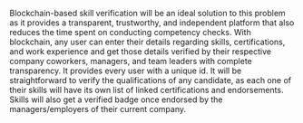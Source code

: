 Blockchain-based skill verification will be an ideal solution to this problem as it provides a transparent, trustworthy, and independent platform that also reduces the time spent on conducting competency checks. With blockchain, any user can enter their details regarding skills, certifications, and work experience and get those details verified by their respective company coworkers, managers, and team leaders with complete transparency.
It  provides every user with a unique id. It will be straightforward to verify the qualifications of any candidate, as each one of their skills will have its own list of linked certifications and endorsements. Skills will also get a verified badge once endorsed by the managers/employers of their current company.
